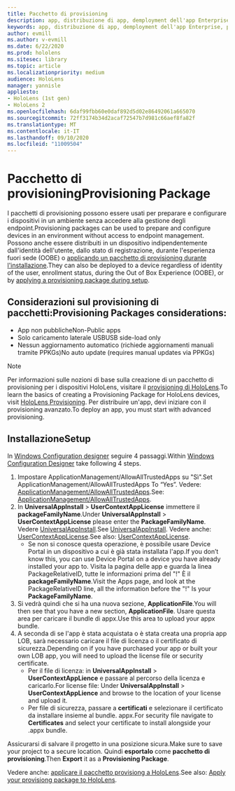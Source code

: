 ```yaml
---
title: Pacchetto di provisioning
description: app, distribuzione di app, demployment dell'app Enterprise, provisioning
keywords: app, distribuzione di app, demployment dell'app Enterprise, provisioning
author: evmill
ms.author: v-evmill
ms.date: 6/22/2020
ms.prod: hololens
ms.sitesec: library
ms.topic: article
ms.localizationpriority: medium
audience: HoloLens
manager: yannisle
appliesto:
- HoloLens (1st gen)
- HoloLens 2
ms.openlocfilehash: 6daf99fbb60e0daf892d5d02e86492061a665070
ms.sourcegitcommit: 72ff3174b34d2acaf72547b7d981c66aef8fa82f
ms.translationtype: MT
ms.contentlocale: it-IT
ms.lasthandoff: 09/10/2020
ms.locfileid: "11009504"
---
```

# <span data-ttu-id="3aaf1-104">Pacchetto di provisioning</span><span class="sxs-lookup"><span data-stu-id="3aaf1-104">Provisioning Package</span></span>

<span data-ttu-id="3aaf1-105">I pacchetti di provisioning possono essere usati per preparare e configurare i dispositivi in un ambiente senza accedere alla gestione degli endpoint.</span><span class="sxs-lookup"><span data-stu-id="3aaf1-105">Provisioning packages can be used to prepare and configure devices in an environment without access to endpoint management.</span></span> <span data-ttu-id="3aaf1-106">Possono anche essere distribuiti in un dispositivo indipendentemente dall'identità dell'utente, dallo stato di registrazione, durante l'esperienza fuori sede (OOBE) o [applicando un pacchetto di provisioning durante l'installazione](https://docs.microsoft.com/hololens/hololens-provisioning##apply-a-provisioning-package-to-hololens-during-setup).</span><span class="sxs-lookup"><span data-stu-id="3aaf1-106">They can also be deployed to a device regardless of identity of the user, enrollment status, during the Out of Box Experience (OOBE), or by [applying a provisioning package during setup](https://docs.microsoft.com/hololens/hololens-provisioning##apply-a-provisioning-package-to-hololens-during-setup).</span></span>

## <span data-ttu-id="3aaf1-107">Considerazioni sul provisioning di pacchetti:</span><span class="sxs-lookup"><span data-stu-id="3aaf1-107">Provisioning Packages considerations:</span></span>
* <span data-ttu-id="3aaf1-108">App non pubbliche</span><span class="sxs-lookup"><span data-stu-id="3aaf1-108">Non-Public apps</span></span>
* <span data-ttu-id="3aaf1-109">Solo caricamento laterale USB</span><span class="sxs-lookup"><span data-stu-id="3aaf1-109">USB side-load only</span></span>
* <span data-ttu-id="3aaf1-110">Nessun aggiornamento automatico (richiede aggiornamenti manuali tramite PPKGs)</span><span class="sxs-lookup"><span data-stu-id="3aaf1-110">No auto update (requires manual updates via PPKGs)</span></span>

> [!NOTE] 
> <span data-ttu-id="3aaf1-111">Per informazioni sulle nozioni di base sulla creazione di un pacchetto di provisioning per i dispositivi HoloLens, visitare il [provisioning di HoloLens](https://docs.microsoft.com/hololens/hololens-provisioning).</span><span class="sxs-lookup"><span data-stu-id="3aaf1-111">To learn the basics of creating a Provisioning Package for HoloLens devices, visit [HoloLens Provisioning](https://docs.microsoft.com/hololens/hololens-provisioning).</span></span> <span data-ttu-id="3aaf1-112">Per distribuire un'app, devi iniziare con il provisioning avanzato.</span><span class="sxs-lookup"><span data-stu-id="3aaf1-112">To deploy an app, you must start with advanced provisioning.</span></span> 

## <span data-ttu-id="3aaf1-113">Installazione</span><span class="sxs-lookup"><span data-stu-id="3aaf1-113">Setup</span></span>

<span data-ttu-id="3aaf1-114">In [Windows Configuration designer](https://www.microsoft.com/store/productId/9NBLGGH4TX22) seguire 4 passaggi.</span><span class="sxs-lookup"><span data-stu-id="3aaf1-114">Within [Windows Configuration Designer](https://www.microsoft.com/store/productId/9NBLGGH4TX22) take following 4 steps.</span></span>

1. <span data-ttu-id="3aaf1-115">Impostare ApplicationManagement/AllowAllTrustedApps su "Sì".</span><span class="sxs-lookup"><span data-stu-id="3aaf1-115">Set ApplicationManagement/AllowAllTrustedApps To “Yes”.</span></span> <span data-ttu-id="3aaf1-116">Vedere: [ApplicationManagement/AllowAllTrustedApps](https://docs.microsoft.com/windows/client-management/mdm/policy-csp-applicationmanagement#applicationmanagement-allowalltrustedapps).</span><span class="sxs-lookup"><span data-stu-id="3aaf1-116">See: [ApplicationManagement/AllowAllTrustedApps](https://docs.microsoft.com/windows/client-management/mdm/policy-csp-applicationmanagement#applicationmanagement-allowalltrustedapps).</span></span>
2. <span data-ttu-id="3aaf1-117">In **UniversalAppInstall**  >  **UserContextAppLicense** immettere il **packageFamilyName**.</span><span class="sxs-lookup"><span data-stu-id="3aaf1-117">Under **UniversalAppInstall** > **UserContextAppLicense** please enter the **PackageFamilyName**.</span></span> <span data-ttu-id="3aaf1-118">Vedere [UniversalAppInstall](https://docs.microsoft.com/windows/configuration/wcd/wcd-universalappinstall).</span><span class="sxs-lookup"><span data-stu-id="3aaf1-118">See [UniversalAppInstall](https://docs.microsoft.com/windows/configuration/wcd/wcd-universalappinstall).</span></span> <span data-ttu-id="3aaf1-119">Vedere anche: [UserContextAppLicense](https://docs.microsoft.com/windows/configuration/wcd/wcd-universalappinstall#usercontextapplicense).</span><span class="sxs-lookup"><span data-stu-id="3aaf1-119">See also: [UserContextAppLicense](https://docs.microsoft.com/windows/configuration/wcd/wcd-universalappinstall#usercontextapplicense).</span></span>
    - <span data-ttu-id="3aaf1-120">Se non si conosce questa operazione, è possibile usare Device Portal in un dispositivo a cui è già stata installata l'app.</span><span class="sxs-lookup"><span data-stu-id="3aaf1-120">If you don’t know this, you can use Device Portal on a device you have already installed your app to.</span></span> <span data-ttu-id="3aaf1-121">Visita la pagina delle app e guarda la linea PackageRelativeID, tutte le informazioni prima del "!" È il **packageFamilyName**.</span><span class="sxs-lookup"><span data-stu-id="3aaf1-121">Visit the Apps page, and look at the PackageRelativeID line, all the information before the "!" Is your **PackageFamilyName**.</span></span>
3. <span data-ttu-id="3aaf1-122">Si vedrà quindi che si ha una nuova sezione, **ApplicationFile**.</span><span class="sxs-lookup"><span data-stu-id="3aaf1-122">You will then see that you have a new section, **ApplicationFile**.</span></span> <span data-ttu-id="3aaf1-123">Usare questa area per caricare il bundle di appx.</span><span class="sxs-lookup"><span data-stu-id="3aaf1-123">Use this area to upload your appx bundle.</span></span> 
4. <span data-ttu-id="3aaf1-124">A seconda di se l'app è stata acquistata o è stata creata una propria app LOB, sarà necessario caricare il file di licenza o il certificato di sicurezza.</span><span class="sxs-lookup"><span data-stu-id="3aaf1-124">Depending on if you have purchased your app or built your own LOB app, you will need to upload the license file or security certificate.</span></span>
    - <span data-ttu-id="3aaf1-125">Per il file di licenza: in **UniversalAppInstall**  >  **UserContextAppLience** e passare al percorso della licenza e caricarlo.</span><span class="sxs-lookup"><span data-stu-id="3aaf1-125">For license file: Under **UniversalAppInstall** > **UserContextAppLience** and browse to the location of your license and upload it.</span></span> 
    - <span data-ttu-id="3aaf1-126">Per file di sicurezza, passare a **certificati** e selezionare il certificato da installare insieme al bundle. appx.</span><span class="sxs-lookup"><span data-stu-id="3aaf1-126">For security file navigate to **Certificates** and select your certificate to install alongside your .appx bundle.</span></span> 

<span data-ttu-id="3aaf1-127">Assicurarsi di salvare il progetto in una posizione sicura.</span><span class="sxs-lookup"><span data-stu-id="3aaf1-127">Make sure to save your project to a secure location.</span></span> <span data-ttu-id="3aaf1-128">Quindi **esportalo** come **pacchetto di provisioning**.</span><span class="sxs-lookup"><span data-stu-id="3aaf1-128">Then **Export** it as a **Provisioning Package**.</span></span>  
    
<span data-ttu-id="3aaf1-129">Vedere anche: [applicare il pacchetto provisiong a HoloLens](https://docs.microsoft.com/hololens/hololens-provisioning#apply-a-provisioning-package-to-hololens-during-setup).</span><span class="sxs-lookup"><span data-stu-id="3aaf1-129">See also: [Apply your provisiong package to HoloLens](https://docs.microsoft.com/hololens/hololens-provisioning#apply-a-provisioning-package-to-hololens-during-setup).</span></span>
